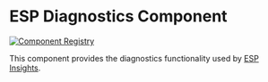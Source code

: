 # ESP Diagnostics Component

[![Component Registry](https://components.espressif.com/components/espressif/esp_diagnostics/badge.svg)](https://components.espressif.com/components/espressif/esp_diagnostics)

This component provides the diagnostics functionality used by [ESP Insights](https://github.com/espressif/esp-insights).

